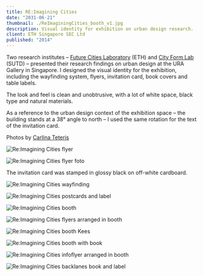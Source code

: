 ```yaml
---
title: RE:Imagining Cities
date: "2031-06-21"
thumbnail: ./ReImaginingCities_booth_v1.jpg
description: Visual identity for exhibition on urban design research.
client: ETH Singapore SEC Ltd
published: "2014"
---
```


Two research institutes – [Future Cities Laboratory](https://fcl.ethz.ch/) (ETH) and [City Form Lab](http://cityform.mit.edu/) (SUTD) – presented their research findings on urban design at the URA Gallery in Singapore. I designed the visual identity for the exhibition, including the wayfinding system, flyers, invitation card, book covers and table labels.

The look and feel is clean and unobtrusive, with a lot of white space, black type and natural materials.

As a reference to the urban design context of the exhibition space – the building stands at a 38° angle to north – I used the same rotation for the text of the invitation card.

<p class="footnotes">
Photos by <a href="http://www.carlinateteris.com/">Carlina Teteris</a>
</p>

<div class="kg-card kg-image-card kg-image-shadow kg-nopointer">

![Re:Imagining Cities flyer](./ReImaginingCities_flyer.jpg)

</div>


<div class="kg-nopointer">

![Re:Imagining Cities flyer foto](./ReImaginingCities_flyer_zoom.jpg)

</div>


The invitation card was stamped in glossy black on off-white cardboard.

<div class="kg-nopointer">

![Re:Imagining Cities wayfinding](./ReImaginingCities_wayfinding.jpg)

</div>

<div class="kg-card kg-image-card kg-width-full kg-nopointer">

![Re:Imagining Cities postcards and label](./ReImaginingCities_detail2.jpg)

</div>

<div class="kg-nopointer">

![Re:Imagining Cities booth](./ReImaginingCities_booth_v3.jpg)

</div>

<div class="kg-nopointer">

![Re:Imagining Cities flyers arranged in booth](./ReImaginingCities_booth_flyers.jpg)

</div>

<div class="kg-nopointer">

![Re:Imagining Cities booth Kees](./ReImaginingCities_booth_v2.jpg)

</div>

<div class="kg-nopointer">

![Re:Imagining Cities booth with book](./ReImaginingCities_detail1.jpg)

</div>


<div class="kg-nopointer">

![Re:Imagining Cities infoflyer arranged in booth](./ReImaginingCities_detail3.jpg)

</div>

<div class="kg-card kg-image-card kg-width-wide kg-nopointer">

![Re:Imagining Cities backlanes book and label](./ReImaginingCities_detail4.jpg)

</div>
